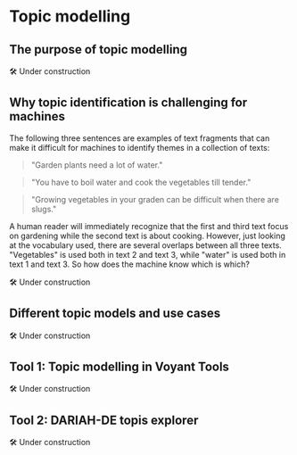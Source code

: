 # Topic modelling

## The purpose of topic modelling

:hammer_and_wrench: Under construction

## Why topic identification is challenging for machines

The following three sentences are examples of text fragments that can make it difficult for machines to identify themes in a collection of texts:

> "Garden plants need a lot of water."

> "You have to boil water and cook the vegetables till tender."

> "Growing vegetables in your graden can be difficult when there are slugs."

A human reader will immediately recognize that the first and third text focus on gardening while the second text is about cooking. However, just looking at the vocabulary used, there are several overlaps between all three texts. "Vegetables" is used both in text 2 and text 3, while "water" is used both in text 1 and text 3. So how does the machine know which is which?

:hammer_and_wrench: Under construction

## Different topic models and use cases

:hammer_and_wrench: Under construction

## Tool 1: Topic modelling in Voyant Tools

:hammer_and_wrench: Under construction

## Tool 2: DARIAH-DE topis explorer

:hammer_and_wrench: Under construction

